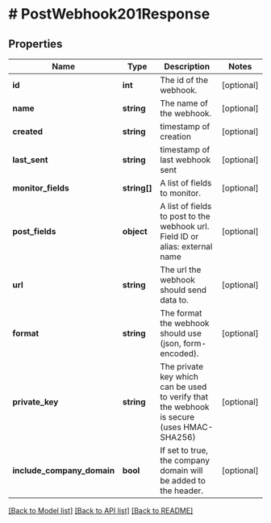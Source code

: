 # # PostWebhook201Response

## Properties

Name | Type | Description | Notes
------------ | ------------- | ------------- | -------------
**id** | **int** | The id of the webhook. | [optional]
**name** | **string** | The name of the webhook. | [optional]
**created** | **string** | timestamp of creation | [optional]
**last_sent** | **string** | timestamp of last webhook sent | [optional]
**monitor_fields** | **string[]** | A list of fields to monitor. | [optional]
**post_fields** | **object** | A list of fields to post to the webhook url. Field ID or alias: external name | [optional]
**url** | **string** | The url the webhook should send data to. | [optional]
**format** | **string** | The format the webhook should use (json, form-encoded). | [optional]
**private_key** | **string** | The private key which can be used to verify that the webhook is secure (uses HMAC-SHA256) | [optional]
**include_company_domain** | **bool** | If set to true, the company domain will be added to the header. | [optional]

[[Back to Model list]](../../README.md#models) [[Back to API list]](../../README.md#endpoints) [[Back to README]](../../README.md)
